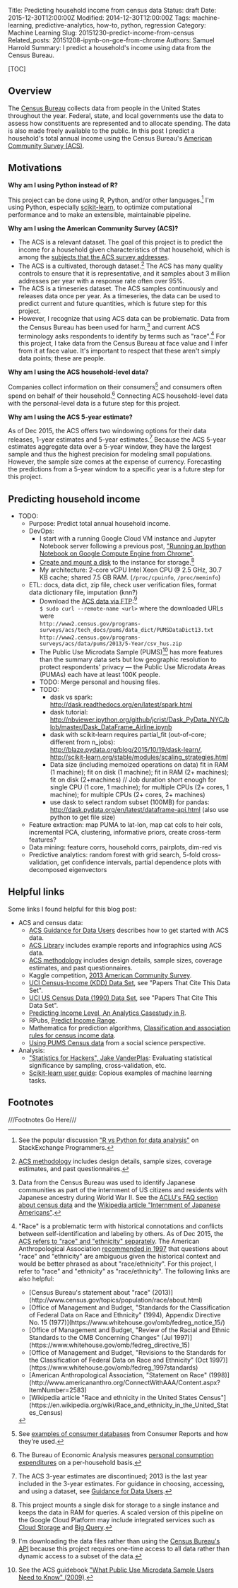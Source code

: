 Title: Predicting household income from census data
Status: draft
Date: 2015-12-30T12:00:00Z
Modified: 2014-12-30T12:00:00Z
Tags: machine-learning, predictive-analytics, how-to, python, regression
Category: Machine Learning
Slug: 20151230-predict-income-from-census
Related_posts: 20151208-ipynb-on-gce-from-chrome
Authors: Samuel Harrold
Summary: I predict a household's income using data from the Census Bureau.

[TOC]

## Overview

The [Census Bureau](https://www.census.gov/about/what.html) collects data from people in the United States throughout the year. Federal, state, and local governments use the data to assess how constituents are represented and to allocate spending. The data is also made freely available to the public. In this post I predict a household's total annual income using the Census Bureau's [American Community Survey (ACS)](http://www.census.gov/programs-surveys/acs/about.html).

## Motivations

**Why am I using Python instead of R?**

This project can be done using R, Python, and/or other languages.[^rvpy] I'm using Python, especially [scikit-learn](http://scikit-learn.org/), to optimize computational performance and to make an extensible, maintainable pipeline.

**Why am I using the American Community Survey (ACS)?**

* The ACS is a relevant dataset. The goal of this project is to predict the income for a household given characteristics of that household, which is among the [subjects that the ACS survey addresses](http://www.census.gov/programs-surveys/acs/guidance/subjects.html).
* The ACS is a cultivated, thorough dataset.[^acs-method] The ACS has many quality controls to ensure that it is representative, and it samples about 3&nbsp;million addresses per year with a response rate often over 95%.
* The ACS is a timeseries dataset. The ACS samples continuously and releases data once per year. As a timeseries, the data can be used to predict current and future quantities, which is future step for this project.
* <span id="problematic">However, I recognize that using ACS data can be problematic.</span> Data from the Census Bureau has been used for harm,[^data-harm] and current ACS terminology asks respondents to identify by terms such as "race".[^prob-race] For this project, I take data from the Census Bureau at face value and I infer from it at face value. It's important to respect that these aren't simply data points; these are people.

**Why am I using the ACS household-level data?**

Companies collect information on their consumers[^cr-dbs] and consumers often spend on behalf of their household.[^bea-pce] Connecting ACS household-level data with the personal-level data is a future step for this project.

**Why am I using the ACS 5-year estimate?**

As of Dec 2015, the ACS offers two windowing options for their data releases, 1-year estimates and 5-year estimates.[^acs-ests] Because the ACS 5-year estimates aggregate data over a 5-year window, they have the largest sample and thus the highest precision for modeling small populations. However, the sample size comes at the expense of currency. Forecasting the predictions from a 5-year window to a specific year is a future step for this project.

## Predicting household income

* TODO:
    * Purpose: Predict total annual household income.
    * DevOps:
        * I start with a running Google Cloud VM instance and Jupyter Notebook server following a previous post, ["Running an Ipython Notebook on Google Compute Engine from Chrome"](/20151208-ipynb-on-gce-from-chrome.html).
        * [Create and mount a disk](https://cloud.google.com/compute/docs/disks/persistent-disks) to the instance for storage.[^services]
        * My architecture: 2-core vCPU Intel Xeon CPU @ 2.5 GHz, 30.7 KB cache; shared 7.5 GB RAM. (`/proc/cpuinfo`, `/proc/meminfo`)
    * ETL: docs, data dict, zip file, check user verification files, format data dictionary file, imputation (knn?)
        * Download the [ACS data via FTP](https://www.census.gov/programs-surveys/acs/data/data-via-ftp.html):[^no-api]  
        `$ sudo curl --remote-name <url>` where the downloaded URLs were  
        `http://www2.census.gov/programs-surveys/acs/tech_docs/pums/data_dict/PUMSDataDict13.txt`  
        `http://www2.census.gov/programs-surveys/acs/data/pums/2013/5-Year/csv_hus.zip`
        * The Public Use Microdata Sample (PUMS)[^pums] has more features than the summary data sets but low geographic resolution to protect respondents' privacy &mdash; the Public Use Microdata Areas (PUMAs) each have at least 100K people.
        * TODO: Merge personal and housing files.
        * TODO:
            * dask vs spark: http://dask.readthedocs.org/en/latest/spark.html
            * dask tutorial: http://nbviewer.ipython.org/github/jcrist/Dask_PyData_NYC/blob/master/Dask_DataFrame_Airline.ipynb
            * dask with scikit-learn requires partial_fit (out-of-core; different from n_jobs): http://blaze.pydata.org/blog/2015/10/19/dask-learn/, http://scikit-learn.org/stable/modules/scaling_strategies.html
            * Data size (including memoized operations on data) fit in RAM (1 machine); fit on disk (1 machine); fit in RAM (2+ machines); fit on disk (2+machines) // Job duration short enough for single CPU (1 core, 1 machine); for multiple CPUs (2+ cores, 1 machine); for multiple CPUs (2+ cores, 2+ machines)
            * use dask to select random subset (100MB) for pandas: http://dask.pydata.org/en/latest/dataframe-api.html (also use python to get file size)
    * Feature extraction: map PUMA to lat-lon, map cat cols to heir cols, incremental PCA, clustering, informative priors, create cross-term features?
    * Data mining: feature corrs, household corrs, pairplots, dim-red vis
    * Predictive analytics: random forest with grid search, 5-fold cross-validation, get confidence intervals, partial dependence plots with decomposed eigenvectors

## Helpful links

Some links I found helpful for this blog post:

* ACS and census data:
    * [ACS Guidance for Data Users](https://www.census.gov/programs-surveys/acs/guidance.html) describes how to get started with ACS data.
    * [ACS Library](https://www.census.gov/programs-surveys/acs/library.All.html) includes example reports and infographics using ACS data.
    * [ACS methodology](http://www.census.gov/programs-surveys/acs/methodology.html) includes design details, sample sizes, coverage estimates, and past questionnaires.
    * Kaggle competition, [2013 American Community Survey](https://www.kaggle.com/census/2013-american-community-survey).
    * <a href="https://archive.ics.uci.edu/ml/datasets/Census-Income+(KDD)" type="text/html">UCI Census-Income (KDD) Data Set</a>, see "Papers That Cite This Data Set".
    * <a href="https://archive.ics.uci.edu/ml/datasets/US+Census+Data+(1990)" type="text/html">UCI US Census Data (1990) Data Set</a>, see "Papers That Cite This Data Set".
    * [Predicting Income Level, An Analytics Casestudy in R](http://www.knowbigdata.com/blog/predicting-income-level-analytics-casestudy-r).
    * RPubs, [Predict Income Range](https://rpubs.com/Jovin/census_data_income).
    * Mathematica for prediction algorithms, [Classification and association rules for census income data](https://mathematicaforprediction.wordpress.com/2014/03/30/classification-and-association-rules-for-census-income-data/).
    * [Using PUMS Census data](http://www-rohan.sdsu.edu/~gawron/python_for_ss/course_core/book_draft/data/PUMS_data.html) from a social science perspective.
* Analysis:
    * ["Statistics for Hackers", Jake VanderPlas](https://speakerdeck.com/jakevdp/statistics-for-hackers): Evaluating statistical significance by sampling, cross-validation, etc.
    * [Scikit-learn user guide](http://scikit-learn.org/stable/user_guide.html): Copious examples of machine learning tasks.

## Footnotes
<!-- From https://pythonhosted.org/Markdown/extensions/footnotes.html -->
///Footnotes Go Here///

<!-- ## Overview -->
<!-- ## Motivations -->
[^rvpy]:
    See the popular discussion ["R vs Python for data analysis"](http://programmers.stackexchange.com/questions/181342/r-vs-python-for-data-analysis) on StackExchange Programmers.
[^acs-method]:
    [ACS methodology](http://www.census.gov/programs-surveys/acs/methodology.html) includes design details, sample sizes, coverage estimates, and past questionnaires.
[^data-harm]:
    Data from the Census Bureau was used to identify Japanese communities as part of the internment of US citizens and residents with Japanese ancestry during World&nbsp;War&nbsp;II. See the [ACLU's FAQ section about census data](https://www.aclu.org/frequently-asked-questions-national-census) and the [Wikipedia article "Internment of Japanese Americans"](https://en.wikipedia.org/wiki/Internment_of_Japanese_Americans).
[^prob-race]:
    "Race" is a problematic term with historical connotations and conflicts between self-identification and labeling by others. As of Dec 2015, the [ACS refers to "race" and "ethnicity" separately](http://www2.census.gov/programs-surveys/acs/methodology/questionnaires/2015/quest15.pdf). The American Anthropological Association [recommended in 1997](http://s3.amazonaws.com/rdcms-aaa/files/production/public/FileDownloads/pdfs/cmtes/minority/upload/AAA_Response_OMB1997.pdf) that questions about "race" and "ethnicity" are ambiguous given the historical context and would be better phrased as about "race/ethnicity". For this project, I refer to "race" and "ethnicity" as "race/ethnicity". The following links are also helpful:  
    <ul>
    <li>[Census Bureau's statement about "race" (2013)](http://www.census.gov/topics/population/race/about.html)</li>
    <li>[Office of Management and Budget, "Standards for the Classification of Federal Data on Race and Ethnicity" (1994), Appendix Directive No.&nbsp;15 (1977)](https://www.whitehouse.gov/omb/fedreg_notice_15/)</li>
    <li>[Office of Management and Budget, "Review of the Racial and Ethnic Standards to the OMB Concerning Changes" (Jul&nbsp;1997)](https://www.whitehouse.gov/omb/fedreg_directive_15)</li>
    <li>[Office of Management and Budget, "Revisions to the Standards for the Classification of Federal Data on Race and Ethnicity" (Oct&nbsp;1997)](https://www.whitehouse.gov/omb/fedreg_1997standards)</li>
    <li>[American Anthropological Association, "Statement on Race" (1998)](http://www.americananthro.org/ConnectWithAAA/Content.aspx?ItemNumber=2583)</li>
    <li>[Wikipedia article "Race and ethnicity in the United States Census"](https://en.wikipedia.org/wiki/Race_and_ethnicity_in_the_United_States_Census)</li>
    </ul>
[^cr-dbs]:
    See [examples of consumer databases](http://www.consumerreports.org/cro/money/consumer-protection/big-brother-is-watching/overview/index.htm) from Consumer Reports and how they're used.
[^bea-pce]:
    The Bureau of Economic Analysis measures [personal consumption expenditures](http://www.bea.gov/newsreleases/regional/pce/pce_newsrelease.htm) on a per-household basis.
[^acs-ests]:
    The ACS 3-year estimates are discontinued; 2013 is the last year included in the 3-year estimates. For guidance in choosing, accessing, and using a dataset, see [Guidance for Data Users](https://www.census.gov/programs-surveys/acs/guidance.html).
<!-- ## Predicting household income -->
[^services]:
    This project mounts a single disk for storage to a single instance and keeps the data in RAM for queries. A scaled version of this pipeline on the Google Cloud Platform may include integrated services such as [Cloud Storage](https://cloud.google.com/storage/) and [Big Query](https://cloud.google.com/bigquery/).
[^no-api]:
    I'm downloading the data files rather than using the [Census Bureau's API](http://www.census.gov/developers/) because this project requires one-time access to all data rather than dynamic access to a subset of the data.
[^pums]:
    See the ACS guidebook ["What Public Use Microdata Sample Users Need to Know" (2009)](https://www.census.gov/library/publications/2009/acs/pums.html).
